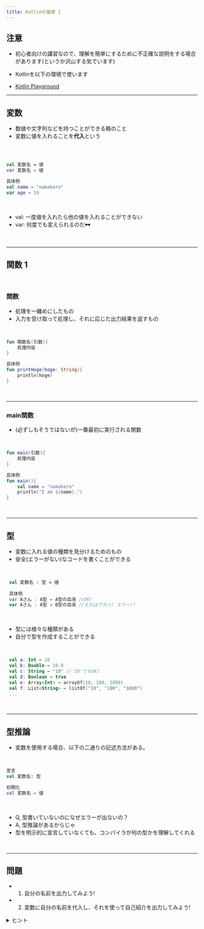 ```yaml
---
title: Kotlinの基礎 1
---
```


## 注意

- 初心者向けの講習なので、理解を簡単にするために不正確な説明をする場合があります(というか沢山する気でいます)

- Kotlinを以下の環境で使います
- [Kotlin Playground](https://play.kotlinlang.org/#eyJ2ZXJzaW9uIjoiMS45LjIzIiwicGxhdGZvcm0iOiJqYXZhIiwiYXJncyI6IiIsIm5vbmVNYXJrZXJzIjp0cnVlLCJ0aGVtZSI6ImlkZWEiLCJjb2RlIjoiLyoqXG4gKiBZb3UgY2FuIGVkaXQsIHJ1biwgYW5kIHNoYXJlIHRoaXMgY29kZS5cbiAqIHBsYXkua290bGlubGFuZy5vcmdcbiAqL1xuZnVuIG1haW4oKSB7XG4gICAgcHJpbnRsbihcIkhlbGxvLCB3b3JsZCEhIVwiKVxufSJ9)

---

## 変数

- 数値や文字列などを持つことができる箱のこと
- 変数に値を入れることを**代入**という

<br/>

```kotlin

val 変数名 = 値
var 変数名 = 値

具体例
val name = "namakero"
var age = 19

```

<br/>

- val: 一度値を入れたら他の値を入れることができない
- var: 何度でも変えられるのだ🕶

<br/>

---

## 関数 1

<br/>

### 関数

- 処理を一纏めにしたもの
- 入力を受け取って処理し、それに応じた出力結果を返すもの

<br/>

```kotlin
fun 関数名(引数){
    処理内容
}

具体例
fun printHoge(hoge: String){
    println(hoge)
}
```

<br/>

---

### main関数

- (必ずしもそうではないが)一番最初に実行される関数

<br/>

```kotlin
fun main(引数){
    処理内容
}

具体例
fun main(){
    val name = "namakero"
    println("I am ${name}.")
}
```

<br/>

---

## 型

- 変数に入れる値の種類を見分けるためのもの
- 安全(エラーがない)なコードを書くことができる

<br/>

```kotlin
 val 変数名 : 型 = 値
 
 具体例
 var Aさん : A型 = A型の血液 //OK!
 var Aさん : A型 = B型の血液 //それはアカン! エラー!!
```

<br/>

- 型には様々な種類がある
- 自分で型を作成することができる

<br/>

```kotlin
 val a: Int = 10
 val b: Double = 10.0
 val c: String = "10" //'10'でもOK!
 val d: Boolean = true
 val e: Array<Int> = arrayOf(10, 100, 1000)
 val f: List<String> = listOf("10", "100", "1000")
 ...
```

<br/>

---

## 型推論

- 変数を使用する場合、以下の二通りの記述方法がある。

<br/>

```kotlin
宣言
val 変数名: 型

初期化
val 変数名 = 値
```

<br/>

- Q, 型書いていないのになぜエラーが出ないの？
- A, 型推論があるからじゃ
- 型を明示的に宣言していなくても、コンパイラが何の型かを理解してくれる

<br/>

---

## 問題

- 1. 自分の名前を出力してみよう!
- 2. 変数に自分の名前を代入し、それを使って自己紹介を出力してみよう!

<details>
<summary>ヒント</summary>
1. main関数内にprintln()を使用する<br/>
2. 変数を使用して出力する際は文字列フォーマット(${})を用いると楽http://localhost:4321/one/01-whatiskotlin/